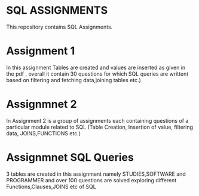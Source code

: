 # SQL ASSIGNMENTS
This repository contains SQL Assignments.
# Assignment 1 
In this assignment Tables are created and values are inserted as given in the pdf , overall it contain 30 questions for which  SQL queries are written( based on filtering and fetching data,joining tables etc.) 
# Assignmnet 2
In Assignment 2 is a group of assignments each containing questions of a particular module related to SQL (Table Creation, Insertion of value, filtering data, JOINS,FUNCTIONS etc.)
# Assignmnet SQL Queries
 3 tables are created in this assignment namely STUDIES,SOFTWARE and PROGRAMMER and over 100 questions are solved exploring different Functions,Clauses,JOINS etc of SQL

